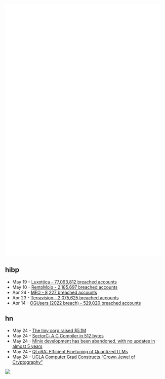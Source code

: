 ![Metrics](https://raw.githubusercontent.com/phixion/phixion/master/metrics.svg)

## hibp

<!--
for https://github.com/phixion/phixion/blob/main/.github/workflows/feeds.yml
-->
<!--START_SECTION:haveibeenpwnd-->
- May 19 - [Luxottica - 77,093,812 breached accounts](https://haveibeenpwned.com/PwnedWebsites#Luxottica)
- May 10 - [RentoMojo - 2,185,697 breached accounts](https://haveibeenpwned.com/PwnedWebsites#RentoMojo)
- Apr 24 - [MEO - 8,227 breached accounts](https://haveibeenpwned.com/PwnedWebsites#MEO)
- Apr 23 - [Terravision - 2,075,625 breached accounts](https://haveibeenpwned.com/PwnedWebsites#Terravision)
- Apr 14 - [OGUsers (2022 breach) - 529,020 breached accounts](https://haveibeenpwned.com/PwnedWebsites#OGUsers2022)
<!--END_SECTION:haveibeenpwnd-->

## hn

<!--
for https://github.com/phixion/phixion/blob/main/.github/workflows/feeds.yml
-->
<!--START_SECTION:hn-->
- May 24 - [The tiny corp raised $5.1M](https://geohot.github.io//blog/jekyll/update/2023/05/24/the-tiny-corp-raised-5M.html)
- May 24 - [SectorC: A C Compiler in 512 bytes](https://xorvoid.com/sectorc.html)
- May 24 - [Minix development has been abandoned, with no updates in almost 5 years](https://git.minix3.org/index.cgi?p=minix.git;a=summary)
- May 24 - [QLoRA: Efficient Finetuning of Quantized LLMs](https://arxiv.org/abs/2305.14314)
- May 24 - [UCLA Computer Grad Constructs “Crown Jewel of Cryptography”](https://www.acm.org/media-center/2023/may/dissertation-award-2022)
<!--END_SECTION:hn-->

<!--
for https://yhype.me
-->
![](https://hit.yhype.me/github/profile?user_id=13013670)
